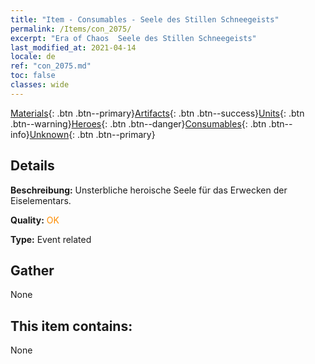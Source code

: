 ```yaml
---
title: "Item - Consumables - Seele des Stillen Schneegeists"
permalink: /Items/con_2075/
excerpt: "Era of Chaos  Seele des Stillen Schneegeists"
last_modified_at: 2021-04-14
locale: de
ref: "con_2075.md"
toc: false
classes: wide
---
```

 [Materials](/de/Items/){: .btn .btn--primary}[Artifacts](/de/Items/Artifacts/){: .btn .btn--success}[Units](/de/Items/Units/){: .btn .btn--warning}[Heroes](/de/Items/Heroes/){: .btn .btn--danger}[Consumables](/de/Items/Consumables/){: .btn .btn--info}[Unknown](/de/Items/Unknown/){: .btn .btn--primary}

## Details
 **Beschreibung:** Unsterbliche heroische Seele für das Erwecken der Eiselementars.

 **Quality:** <span style="color: #FF8C00">OK</span>

 **Type:** Event related

## Gather

  None

## This item contains:

  None


